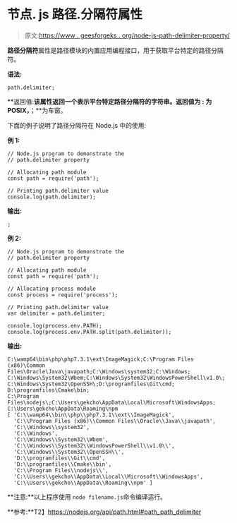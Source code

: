 # 节点. js 路径.分隔符属性

> 原文:[https://www . geesforgeks . org/node-js-path-delimiter-property/](https://www.geeksforgeeks.org/node-js-path-delimiter-property/)

**路径分隔符**属性是路径模块的内置应用编程接口，用于获取平台特定的路径分隔符。

**语法:**

```
path.delimiter;
```

**返回值:**该属性返回一个表示平台特定路径分隔符的字符串。返回值为 **:** 为 POSIX，**；**为车窗。

下面的例子说明了路径分隔符在 Node.js 中的使用:

**例 1:**

```
// Node.js program to demonstrate the   
// path.delimiter property

// Allocating path module
const path = require('path');

// Printing path.delimiter value
console.log(path.delimiter);
```

**输出:**

```
;
```

**例 2:**

```
// Node.js program to demonstrate the   
// path.delimiter property

// Allocating path module
const path = require('path');

// Allocating process module
const process = require('process');

// Printing path.delimiter value
var delimiter = path.delimiter;

console.log(process.env.PATH);
console.log(process.env.PATH.split(path.delimiter));
```

**输出:**

```
C:\wamp64\bin\php\php7.3.1\ext\ImageMagick;C:\Program Files (x86)\Common 
Files\Oracle\Java\javapath;C:\Windows\system32;C:\Windows;
C:\Windows\System32\Wbem;C:\Windows\System32\WindowsPowerShell\v1.0\;
C:\Windows\System32\OpenSSH\;D:\programfiles\Git\cmd;
D:\programfiles\Cmake\bin;
C:\Program
Files\nodejs\;C:\Users\gekcho\AppData\Local\Microsoft\WindowsApps;
C:\Users\gekcho\AppData\Roaming\npm
[ 'C:\\wamp64\\bin\\php\\php7.3.1\\ext\\ImageMagick',
  'C:\\Program Files (x86)\\Common Files\\Oracle\\Java\\javapath',
  'C:\\Windows\\system32',
  'C:\\Windows',
  'C:\\Windows\\System32\\Wbem',
  'C:\\Windows\\System32\\WindowsPowerShell\\v1.0\\',
  'C:\\Windows\\System32\\OpenSSH\\',
  'D:\\programfiles\\Git\\cmd',
  'D:\\programfiles\\Cmake\\bin',
  'C:\\Program Files\\nodejs\\',
  'C:\\Users\\gekcho\\AppData\\Local\\Microsoft\\WindowsApps',
  'C:\\Users\\gekcho\\AppData\\Roaming\\npm' ]

```

**注意:**以上程序使用 `node filename.js`命令编译运行。

**参考:**T2】https://nodejs.org/api/path.html#path_path_delimiter